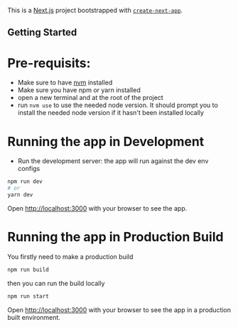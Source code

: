 This is a [Next.js](https://nextjs.org/) project bootstrapped with [`create-next-app`](https://github.com/vercel/next.js/tree/canary/packages/create-next-app).

## Getting Started 

# Pre-requisits: 
- Make sure to have [nvm](https://github.com/nvm-sh/nvm) installed
- Make sure you have npm or yarn installed
- open a new terminal and at the root of the project
- run `nvm use` to use the needed node version. It should prompt you to install the needed node version if it hasn't been installed locally

# Running the app in Development

- Run the development server: the app will run against the dev env configs

```bash
npm run dev
# or
yarn dev
```

Open [http://localhost:3000](http://localhost:3000) with your browser to see the app.


# Running the app in Production Build

You firstly need to make a production build 

```bash
npm run build
```

then you can run the build locally

```bash
npm run start
```

Open [http://localhost:3000](http://localhost:3000) with your browser to see the app in a production built environment.

